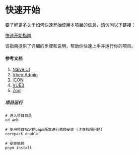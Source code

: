 # 快速开始



要了解更多关于如何快速开始使用本项目的信息，请访问以下链接：

[快速开始指南](https://doc.vben.pro/guide/introduction/quick-start.html)

该指南提供了详细的步骤和说明，帮助你快速上手并运行你的项目。


#### 参考文档

1. [Naive UI](https://www.naiveui.com/zh-CN/light/docs/introduction)
2. [Vben Admin](https://doc.vben.pro/guide/introduction/vben.html)
3. [ICON](https://icones.js.org/)
4. [VUE3](https://cn.vuejs.org/guide/quick-start.html)
5. [Zod](https://zod.dev/?id=numbers)



##### 项目运行

```shell
# 进入项目目录
cd web

# 使用项目指定的pnpm版本进行依赖安装 (注意权限问题)
corepack enable

# 安装依赖
pnpm install
```